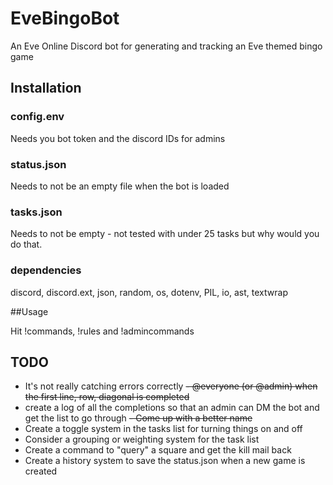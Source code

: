 # EveBingoBot
An Eve Online Discord bot for generating and tracking an Eve themed bingo game

## Installation

### config.env

Needs you bot token and the discord IDs for admins

### status.json

Needs to not be an empty file when the bot is loaded

### tasks.json

Needs to not be empty - not tested with under 25 tasks but why would you do that.

### dependencies

discord, discord.ext, json, random, os, dotenv, PIL, io, ast, textwrap

##Usage

Hit !commands, !rules and !admincommands

## TODO
- It's not really catching errors correctly
~~- @everyone (or @admin) when the first line, row, diagonal is completed~~
- create a log of all the completions so that an admin can DM the bot and get the list to go through
~~- Come up with a better name~~
- Create a toggle system in the tasks list for turning things on and off
- Consider a grouping or weighting system for the task list
- Create a command to "query" a square and get the kill mail back
- Create a history system to save the status.json when a new game is created
